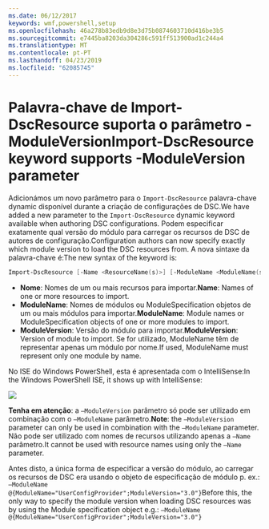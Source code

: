 ```yaml
---
ms.date: 06/12/2017
keywords: wmf,powershell,setup
ms.openlocfilehash: 46a278b83edb9d8e3d75b0874603710d416be3b5
ms.sourcegitcommit: e7445ba8203da304286c591ff513900ad1c244a4
ms.translationtype: MT
ms.contentlocale: pt-PT
ms.lasthandoff: 04/23/2019
ms.locfileid: "62085745"
---
```

# <a name="import-dscresource-keyword-supports--moduleversion-parameter"></a><span data-ttu-id="3b2a2-102">Palavra-chave de Import-DscResource suporta o parâmetro - ModuleVersion</span><span class="sxs-lookup"><span data-stu-id="3b2a2-102">Import-DscResource keyword supports -ModuleVersion parameter</span></span>

<span data-ttu-id="3b2a2-103">Adicionámos um novo parâmetro para o `Import-DscResource` palavra-chave dynamic disponível durante a criação de configurações de DSC.</span><span class="sxs-lookup"><span data-stu-id="3b2a2-103">We have added a new parameter to the `Import-DscResource` dynamic keyword available when authoring DSC configurations.</span></span> <span data-ttu-id="3b2a2-104">Podem especificar exatamente qual versão do módulo para carregar os recursos de DSC de autores de configuração.</span><span class="sxs-lookup"><span data-stu-id="3b2a2-104">Configuration authors can now specify exactly which module version to load the DSC resources from.</span></span> <span data-ttu-id="3b2a2-105">A nova sintaxe da palavra-chave é:</span><span class="sxs-lookup"><span data-stu-id="3b2a2-105">The new syntax of the keyword is:</span></span>

```powershell
Import-DscResource [-Name <ResourceName(s)>] [-ModuleName <ModuleName(s)>] [-ModuleVersion <ModuleVersion>]
```

* <span data-ttu-id="3b2a2-106">**Nome**: Nomes de um ou mais recursos para importar.</span><span class="sxs-lookup"><span data-stu-id="3b2a2-106">**Name**: Names of one or more resources to import.</span></span>
* <span data-ttu-id="3b2a2-107">**ModuleName**: Nomes de módulos ou ModuleSpecification objetos de um ou mais módulos para importar.</span><span class="sxs-lookup"><span data-stu-id="3b2a2-107">**ModuleName**: Module names or ModuleSpecification objects of one or more modules to import.</span></span>
* <span data-ttu-id="3b2a2-108">**ModuleVersion**: Versão do módulo para importar.</span><span class="sxs-lookup"><span data-stu-id="3b2a2-108">**ModuleVersion**: Version of module to import.</span></span> <span data-ttu-id="3b2a2-109">Se for utilizado, ModuleName têm de representar apenas um módulo por nome.</span><span class="sxs-lookup"><span data-stu-id="3b2a2-109">If used, ModuleName must represent only one module by name.</span></span>

<span data-ttu-id="3b2a2-110">No ISE do Windows PowerShell, esta é apresentada com o IntelliSense:</span><span class="sxs-lookup"><span data-stu-id="3b2a2-110">In the Windows PowerShell ISE, it shows up with IntelliSense:</span></span>

![](../images/Import-DscResource-Modversion.jpg)

<span data-ttu-id="3b2a2-111">**Tenha em atenção**: a `–ModuleVersion` parâmetro só pode ser utilizado em combinação com o `–ModuleName` parâmetro.</span><span class="sxs-lookup"><span data-stu-id="3b2a2-111">**Note**: the `–ModuleVersion` parameter can only be used in combination with the `–ModuleName` parameter.</span></span> <span data-ttu-id="3b2a2-112">Não pode ser utilizado com nomes de recursos utilizando apenas a `–Name` parâmetro.</span><span class="sxs-lookup"><span data-stu-id="3b2a2-112">It cannot be used with resource names using only the `–Name` parameter.</span></span>

<span data-ttu-id="3b2a2-113">Antes disto, a única forma de especificar a versão do módulo, ao carregar os recursos de DSC era usando o objeto de especificação de módulo p. ex.: `–ModuleName @{ModuleName="UserConfigProvider";ModuleVersion="3.0"}`</span><span class="sxs-lookup"><span data-stu-id="3b2a2-113">Before this, the only way to specify the module version when loading DSC resources was by using the Module specification object e.g.: `–ModuleName @{ModuleName="UserConfigProvider";ModuleVersion="3.0"}`</span></span>

